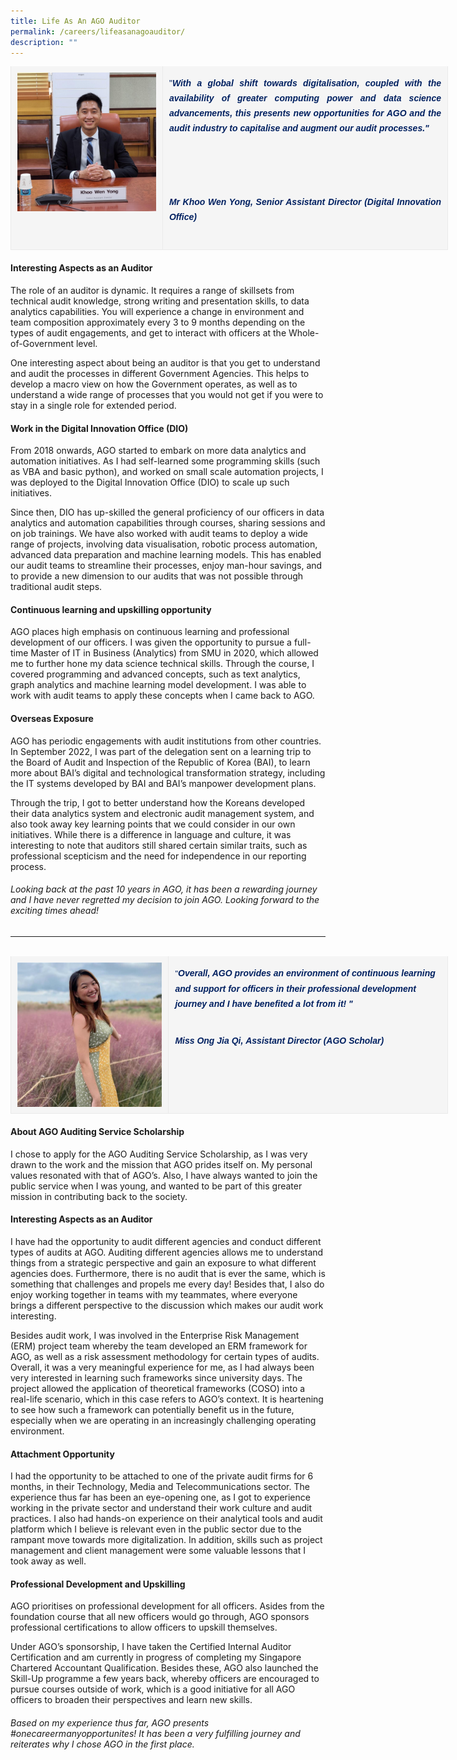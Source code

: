```yaml
---
title: Life As An AGO Auditor
permalink: /careers/lifeasanagoauditor/
description: ""
---
```

<table style="margin: 0px 0px 20px; padding: 0px; border-width: 0px 0px 1px; border-top-style: initial; border-right-style: initial; border-bottom-style: solid; border-left-style: initial; border-top-color: initial; border-right-color: initial; border-bottom-color: rgb(234, 234, 234); border-left-color: initial; border-image: initial; outline: 0px; font-size: 16px; vertical-align: baseline; background: rgb(255, 255, 255); color: rgb(68, 68, 68); border-collapse: collapse; border-spacing: 0px; width: 700px; font-family: Arial, Helvetica, sans-serif; font-style: normal; font-variant-ligatures: normal; font-variant-caps: normal; font-weight: 400; letter-spacing: normal; orphans: 2; text-align: justify; text-transform: none; white-space: normal; widows: 2; word-spacing: 0px; -webkit-text-stroke-width: 0px; text-decoration-thickness: initial; text-decoration-style: initial; text-decoration-color: initial;"><tbody style="margin: 0px; padding: 0px; border: 0px; outline: 0px; font-size: 16px; vertical-align: baseline; background: transparent; color: inherit;"><tr style="margin: 0px; padding: 0px; border: 0px; outline: 0px; font-size: 16px; vertical-align: baseline; background: transparent; color: inherit;"><td style="margin: 0px; padding: 10px; border-top: none; border-right: 1px solid rgb(234, 234, 234); border-bottom: none; border-left: 1px solid rgb(234, 234, 234); border-image: initial; outline: 0px; font-size: 16px; vertical-align: top; background: rgb(245, 245, 245); color: inherit; white-space: normal;"><img src="/images/wen-yong-original.jpg" data-displaymode="Original" alt="Wen Yong 1" title="Wen Yong 1" style="margin: 0px; padding: 0px; border: 0px none; outline: 0px; font-size: 16px; vertical-align: top; background: transparent; color: inherit; height: auto; max-width: 100%; width: auto;"></td><td style="margin: 0px; padding: 10px; border-top: none; border-right: 1px solid rgb(234, 234, 234); border-bottom: none; border-left: 1px solid rgb(234, 234, 234); border-image: initial; outline: 0px; font-size: 16px; vertical-align: top; background: rgb(245, 245, 245); color: inherit; white-space: normal;"><p style="margin: 0px 0px 25px; padding: 5px 0px; border: 0px; outline: 0px; font-size: 1rem; vertical-align: baseline; background: transparent; color: rgb(68, 68, 68); font-family: Arial; font-weight: 400; line-height: 1.5em;"><span style="margin: 0px; padding: 0px; border: 0px; outline: 0px; font-size: 14px; vertical-align: baseline; background: transparent; color: rgb(0, 32, 96);">"<em style="margin: 0px; padding: 0px; border: 0px; outline: 0px; font-size: 14px; vertical-align: baseline; background: transparent; color: inherit;"><strong style="margin: 0px; padding: 0px; border: 0px; outline: 0px; font-size: 14px; vertical-align: baseline; background: transparent; color: inherit; font-weight: bold !important;">With a global shift towards digitalisation, coupled with the availability of greater computing power and data science advancements, this presents new opportunities for AGO and the audit industry to capitalise and augment our audit processes."&nbsp;</strong></em></span></p><p style="margin: 0px 0px 25px; padding: 5px 0px; border: 0px; outline: 0px; font-size: 1rem; vertical-align: baseline; background: transparent; color: rgb(68, 68, 68); font-family: Arial; font-weight: 400; line-height: 1.5em;"><span style="margin: 0px; padding: 0px; border: 0px; outline: 0px; font-size: 14px; vertical-align: baseline; background: transparent; color: rgb(0, 32, 96);"><em style="margin: 0px; padding: 0px; border: 0px; outline: 0px; font-size: 14px; vertical-align: baseline; background: transparent; color: inherit;"><strong style="margin: 0px; padding: 0px; border: 0px; outline: 0px; font-size: 14px; vertical-align: baseline; background: transparent; color: inherit; font-weight: bold !important;">&nbsp;</strong></em></span></p><p style="margin: 0px 0px 25px; padding: 5px 0px; border: 0px; outline: 0px; font-size: 1rem; vertical-align: baseline; background: transparent; color: rgb(68, 68, 68); font-family: Arial; font-weight: 400; line-height: 1.5em;"><span style="margin: 0px; padding: 0px; border: 0px; outline: 0px; font-size: 14px; vertical-align: baseline; background: transparent; color: rgb(0, 32, 96);"><em style="margin: 0px; padding: 0px; border: 0px; outline: 0px; font-size: 14px; vertical-align: baseline; background: transparent; color: inherit;"><strong style="margin: 0px; padding: 0px; border: 0px; outline: 0px; font-size: 14px; vertical-align: baseline; background: transparent; color: inherit; font-weight: bold !important;">Mr Khoo Wen Yong,&nbsp;</strong></em><em style="margin: 0px; padding: 0px; border: 0px; outline: 0px; font-size: 14px; vertical-align: baseline; background: transparent; color: inherit;"><strong style="margin: 0px; padding: 0px; border: 0px; outline: 0px; font-size: 14px; vertical-align: baseline; background: transparent; color: inherit; font-weight: bold !important;">Senior Assistant Director&nbsp;</strong></em></span><em style="margin: 0px; padding: 0px; border: 0px; outline: 0px; font-size: 16px; vertical-align: baseline; background: transparent; color: inherit;"><strong style="margin: 0px; padding: 0px; border: 0px; outline: 0px; font-size: 16px; vertical-align: baseline; background: transparent; color: inherit; font-weight: bold !important;"><span style="margin: 0px; padding: 0px; border: 0px; outline: 0px; font-size: 14px; vertical-align: baseline; background: transparent; color: rgb(0, 32, 96);">(Digital Innovation Office)</span></strong></em></p></td></tr></tbody></table>

#### Interesting Aspects as an Auditor
The role of an auditor is dynamic. It requires a range of skillsets from technical audit knowledge, strong writing and presentation skills, to data analytics capabilities. You will experience a change in environment and team composition approximately every 3 to 9 months depending on the types of audit engagements, and get to interact with officers at the Whole-of-Government level.

One interesting aspect about being an auditor is that you get to understand and audit the processes in different Government Agencies. This helps to develop a macro view on how the Government operates, as well as to understand a wide range of processes that you would not get if you were to stay in a single role for extended period.

#### Work in the Digital Innovation Office (DIO)
From 2018 onwards, AGO started to embark on more data analytics and automation initiatives. As I had self-learned some programming skills (such as VBA and basic python), and worked on small scale automation projects, I was deployed to the Digital Innovation Office (DIO) to scale up such initiatives.

Since then, DIO has up-skilled the general proficiency of our officers in data analytics and automation capabilities through courses, sharing sessions and on job trainings. We have also worked with audit teams to deploy a wide range of projects, involving data visualisation, robotic process automation, advanced data preparation and machine learning models. This has enabled our audit teams to streamline their processes, enjoy man-hour savings, and to provide a new dimension to our audits that was not possible through traditional audit steps.

#### Continuous learning and upskilling opportunity
AGO places high emphasis on continuous learning and professional development of our officers. I was given the opportunity to pursue a full-time Master of IT in Business (Analytics) from SMU in 2020, which allowed me to further hone my data science technical skills. Through the course, I covered programming and advanced concepts, such as text analytics, graph analytics and machine learning model development. I was able to work with audit teams to apply these concepts when I came back to AGO.

#### Overseas Exposure
AGO has periodic engagements with audit institutions from other countries. In September 2022, I was part of the delegation sent on a learning trip to the Board of Audit and Inspection of the Republic of Korea (BAI), to learn more about BAI’s digital and technological transformation strategy, including the IT systems developed by BAI and BAI’s manpower development plans.

Through the trip, I got to better understand how the Koreans developed their data analytics system and electronic audit management system, and also took away key learning points that we could consider in our own initiatives. While there is a difference in language and culture, it was interesting to note that auditors still shared certain similar traits, such as professional scepticism and the need for independence in our reporting process.

###### _Looking back at the past 10 years in AGO, it has been a rewarding journey and I have never regretted my decision to join AGO. Looking forward to the exciting times ahead!_

***
<br>


<table style="margin: 0px 0px 20px; padding: 0px; border-width: 0px 0px 1px; border-top-style: initial; border-right-style: initial; border-bottom-style: solid; border-left-style: initial; border-top-color: initial; border-right-color: initial; border-bottom-color: rgb(234, 234, 234); border-left-color: initial; border-image: initial; outline: 0px; font-size: 16px; vertical-align: baseline; background: transparent; color: inherit; border-collapse: collapse; border-spacing: 0px; width: 700px;"><tbody style="margin: 0px; padding: 0px; border: 0px; outline: 0px; font-size: 16px; vertical-align: baseline; background: transparent; color: inherit;"><tr style="margin: 0px; padding: 0px; border: 0px; outline: 0px; font-size: 16px; vertical-align: baseline; background: transparent; color: inherit;"><td style="margin: 0px; padding: 10px; border-top: none; border-right: 1px solid rgb(234, 234, 234); border-bottom: none; border-left: 1px solid rgb(234, 234, 234); border-image: initial; outline: 0px; font-size: 16px; vertical-align: top; background: rgb(245, 245, 245); color: inherit; white-space: normal;"><img src="/images/jia-qi-2.jpg" data-displaymode="Original" style="margin: 0px; padding: 0px; border: 0px none; outline: 0px; font-size: 16px; vertical-align: top; background: transparent; color: inherit; height: auto; max-width: 100%; width: auto;"></td><td style="margin: 0px; padding: 10px; border-top: none; border-right: 1px solid rgb(234, 234, 234); border-bottom: none; border-left: 1px solid rgb(234, 234, 234); border-image: initial; outline: 0px; font-size: 16px; vertical-align: top; background: rgb(245, 245, 245); color: inherit; white-space: normal;"><p style="margin: 0px 0px 25px; padding: 5px 0px; border: 0px; outline: 0px; font-size: 1rem; vertical-align: baseline; background: transparent; color: rgb(68, 68, 68); font-family: Arial; font-weight: 400; line-height: 1.5em;"><span style="margin: 0px; padding: 0px; border: 0px; outline: 0px; font-size: 13px; vertical-align: baseline; background: transparent; color: rgb(0, 32, 96);">"</span><em style="margin: 0px; padding: 0px; border: 0px; outline: 0px; font-size: 14px; vertical-align: baseline; background: transparent; color: rgb(0, 32, 96);"><strong style="margin: 0px; padding: 0px; border: 0px; outline: 0px; font-size: 14px; vertical-align: baseline; background: transparent; color: inherit; font-weight: bold !important;">Overall, AGO provides an environment of continuous learning and support for officers in their professional development journey and I have benefited a&nbsp;lot from it!&nbsp;"&nbsp;</strong></em></p><p style="margin: 0px 0px 25px; padding: 5px 0px; border: 0px; outline: 0px; font-size: 1rem; vertical-align: baseline; background: transparent; color: rgb(68, 68, 68); font-family: Arial; font-weight: 400; line-height: 1.5em;"><span style="margin: 0px; padding: 0px; border: 0px; outline: 0px; font-size: 14px; vertical-align: baseline; background: transparent; color: rgb(0, 32, 96);"><em style="margin: 0px; padding: 0px; border: 0px; outline: 0px; font-size: 14px; vertical-align: baseline; background: transparent; color: inherit;"><strong style="margin: 0px; padding: 0px; border: 0px; outline: 0px; font-size: 14px; vertical-align: baseline; background: transparent; color: inherit; font-weight: bold !important;">Miss Ong Jia Qi,&nbsp;</strong></em></span><em style="margin: 0px; padding: 0px; border: 0px; outline: 0px; font-size: small; vertical-align: baseline; background: transparent; color: rgb(0, 32, 96);"><strong style="margin: 0px; padding: 0px; border: 0px; outline: 0px; font-size: 13px; vertical-align: baseline; background: transparent; color: inherit; font-weight: bold !important;"><span style="margin: 0px; padding: 0px; border: 0px; outline: 0px; font-size: 14px; vertical-align: baseline; background: transparent; color: inherit;">Assistant Director (AGO Scholar)</span></strong></em></p></td></tr></tbody></table>

#### About AGO Auditing Service Scholarship
I chose to apply for the AGO Auditing Service Scholarship, as I was very drawn to the work and the mission that AGO prides itself on. My personal values resonated with that of AGO’s. Also, I have always wanted to join the public service when I was young, and wanted to be part of this greater mission in contributing back to the society.

#### Interesting Aspects as an Auditor
I have had the opportunity to audit different agencies and conduct different types of audits at AGO. Auditing different agencies allows me to understand things from a strategic perspective and gain an exposure to what different agencies does. Furthermore, there is no audit that is ever the same, which is something that challenges and propels me every day! Besides that, I also do enjoy working together in teams with my teammates, where everyone brings a different perspective to the discussion which makes our audit work interesting.

Besides audit work, I was involved in the Enterprise Risk Management (ERM) project team whereby the team developed an ERM framework for AGO, as well as a risk assessment methodology for certain types of audits. Overall, it was a very meaningful experience for me, as I had always been very interested in learning such frameworks since university days. The project allowed the application of theoretical frameworks (COSO) into a real-life scenario, which in this case refers to AGO’s context. It is heartening to see how such a framework can potentially benefit us in the future, especially when we are operating in an increasingly challenging operating environment.

#### Attachment Opportunity
I had the opportunity to be attached to one of the private audit firms for 6 months, in their Technology, Media and Telecommunications sector. The experience thus far has been an eye-opening one, as I got to experience working in the private sector and understand their work culture and audit practices. I also had hands-on experience on their analytical tools and audit platform which I believe is relevant even in the public sector due to the rampant move towards more digitalization. In addition, skills such as project management and client management were some valuable lessons that I took away as well.

#### Professional Development and Upskilling
AGO prioritises on professional development for all officers. Asides from the foundation course that all new officers would go through, AGO sponsors professional certifications to allow officers to upskill themselves.

Under AGO’s sponsorship, I have taken the Certified Internal Auditor Certification and am currently in progress of completing my Singapore Chartered Accountant Qualification. Besides these, AGO also launched the Skill-Up programme a few years back, whereby officers are encouraged to pursue courses outside of work, which is a good initiative for all AGO officers to broaden their perspectives and learn new skills. 

###### _Based on my experience thus far, AGO presents #onecareermanyopportunites! It has been a very fulfilling journey and reiterates why I chose AGO in the first place._